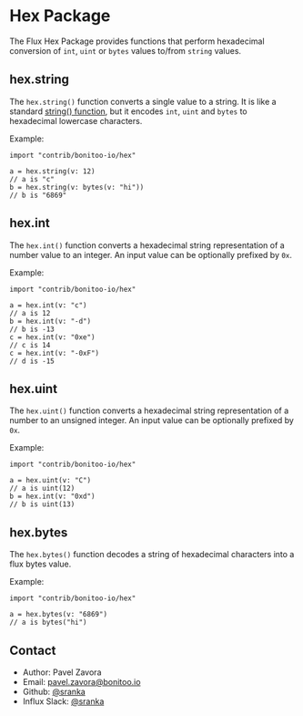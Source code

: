 # Hex Package

The Flux Hex Package provides functions that perform hexadecimal conversion of `int`, `uint` or `bytes` values to/from `string` values.

## hex.string
The `hex.string()` function converts a single value to a string. It is like a standard [string() function](https://docs.influxdata.com/influxdb/v2.0/reference/flux/stdlib/built-in/transformations/type-conversions/string/), but it encodes `int`, `uint` and `bytes` to hexadecimal lowercase characters.

Example:

    import "contrib/bonitoo-io/hex"

    a = hex.string(v: 12)
    // a is "c"
    b = hex.string(v: bytes(v: "hi"))
    // b is "6869"


## hex.int

The `hex.int()` function converts a hexadecimal string representation of a number value to an integer.
An input value can be optionally prefixed by `0x`. 

Example:

    import "contrib/bonitoo-io/hex"

    a = hex.int(v: "c")
    // a is 12
    b = hex.int(v: "-d")
    // b is -13
    c = hex.int(v: "0xe")
    // c is 14
    c = hex.int(v: "-0xF")
    // d is -15



## hex.uint

The `hex.uint()` function converts a hexadecimal string representation of a number to an unsigned integer.
An input value can be optionally prefixed by `0x`. 

Example:

    import "contrib/bonitoo-io/hex"

    a = hex.uint(v: "C")
    // a is uint(12)
    b = hex.int(v: "0xd")
    // b is uint(13)


## hex.bytes

The `hex.bytes()` function decodes a string of hexadecimal characters into a flux bytes value. 

Example:

    import "contrib/bonitoo-io/hex"

    a = hex.bytes(v: "6869")
    // a is bytes("hi")

## Contact

- Author: Pavel Zavora
- Email: pavel.zavora@bonitoo.io
- Github: [@sranka](https://github.com/sranka)
- Influx Slack: [@sranka](https://influxdata.com/slack)
